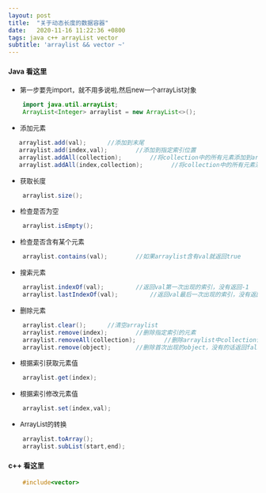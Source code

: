 ```yaml
---
layout: post
title:  "关于动态长度的数据容器"
date:   2020-11-16 11:22:36 +0800
tags: java c++ arrayList vector
subtitle: 'arraylist && vector ~'
---
```


#### Java 看这里

- <font size=2>第一步要先import，就不用多说啦,然后new一个arrayList对象</font>

```java
    import java.util.arrayList;
    ArrayList<Integer> arraylist = new ArrayList<>();
```

- <font size=2>添加元素</font>

```java
   arraylist.add(val);      //添加到末尾
   arraylist.add(index,val);        //添加到指定索引位置
   arraylist.addAll(collection);        //将collection中的所有元素添加到arraylist中
   arraylist.addAll(index,collection);        //将collection中的所有元素添加到arraylist中的index位置

```

- <font size=2>获取长度</font>

```java
    arraylist.size();
```

- <font size=2>检查是否为空</font>

```java
    arraylist.isEmpty();
```

- <font size=2>检查是否含有某个元素</font>

```java
    arraylist.contains(val);        //如果arraylist含有val就返回true
```

- <font size=2>搜索元素</font>

```java
    arraylist.indexOf(val);         //返回val第一次出现的索引，没有返回-1
    arraylist.lastIndexOf(val);         //返回val最后一次出现的索引，没有返回-1
```

- <font size=2>删除元素</font>

```java
    arraylist.clear();      //清空arraylist
    arraylist.remove(index);        //删除指定索引的元素
    arraylist.removeAll(collection);        //删除arraylist中collection包含的所有元素
    arraylist.remove(object);       //删除首次出现的object，没有的话返回false
```

- <font size=2>根据索引获取元素值</font>

```java
    arraylist.get(index);
```

- <font size=2>根据索引修改元素值</font>

```java
    arraylist.set(index,val);
```


- <font size=2>ArrayList的转换</font>

```java
    arraylist.toArray();
    arraylist.subList(start,end);
```

#### c++ 看这里

```c++
    #include<vector>
```
